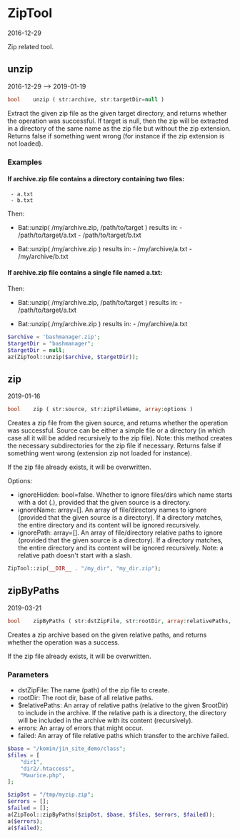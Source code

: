 ZipTool
=====================
2016-12-29



Zip related tool.



unzip
-----------
2016-12-29 --> 2019-01-19


```php
bool    unzip ( str:archive, str:targetDir=null )
```

Extract the given zip file as the given target directory, and returns whether the operation was successful.
If target is null, then the zip will be extracted in a directory of the same name as the zip file but without the zip extension.
Returns false if something went wrong (for instance if the zip extension is not loaded).

### Examples


#### If archive.zip file contains a directory containing two files:
     - a.txt
     - b.txt

Then:

- Bat::unzip( /my/archive.zip, /path/to/target )
     results in:
             - /path/to/target/a.txt
             - /path/to/target/b.txt

- Bat::unzip( /my/archive.zip )
     results in:
             - /my/archive/a.txt
             - /my/archive/b.txt

#### If archive.zip file contains a single file named a.txt:

Then:

- Bat::unzip( /my/archive.zip, /path/to/target )
     results in:
             - /path/to/target/a.txt

- Bat::unzip( /my/archive.zip )
     results in:
             - /my/archive/a.txt


```php
$archive = 'bashmanager.zip';             
$targetDir = "bashmanager";               
$targetDir = null;                        
az(ZipTool::unzip($archive, $targetDir));
``` 




zip
---
2019-01-16


```php
bool    zip ( str:source, str:zipFileName, array:options )
```

Creates a zip file from the given source, and returns whether the operation was successful.
Source can be either a simple file or a directory (in which case all it will be added recursively to the zip file).
Note: this method creates the necessary subdirectories for the zip file if necessary.
Returns false if something went wrong (extension zip not loaded for instance).

If the zip file already exists, it will be overwritten.



Options:
- ignoreHidden: bool=false. Whether to ignore files/dirs which name starts with a dot (.), provided that the given source is a directory.
- ignoreName: array=[]. An array of file/directory names to ignore (provided that the given source is a directory).
    If a directory matches, the entire directory and its content will be ignored recursively.
- ignorePath: array=[]. An array of file/directory relative paths to ignore (provided that the given source is a directory).
         If a directory matches, the entire directory and its content will be ignored recursively.
         Note: a relative path doesn't start with a slash.

```php
ZipTool::zip(__DIR__ . "/my_dir", "my_dir.zip");
```



zipByPaths
---
2019-03-21


```php
bool    zipByPaths ( str:dstZipFile, str:rootDir, array:relativePaths, array:&errors=[], array:&failed=[] )
```

Creates a zip archive based on the given relative paths,
and returns whether the operation was a success.

If the zip file already exists, it will be overwritten.



### Parameters

- dstZipFile: The name (path) of the zip file to create.
- rootDir: The root dir, base of all relative paths.
- $relativePaths: An array of relative paths (relative to the given $rootDir) to include in the archive.
    If the relative path is a directory, the directory will be included in the archive with its content (recursively).
- errors: An array of errors that might occur.
- failed: An array of file relative paths which transfer to the archive failed.



```php
$base = "/komin/jin_site_demo/class";
$files = [
    "dir1",
    "dir2/.htaccess",
    "Maurice.php",
];

$zipDst = "/tmp/myzip.zip";
$errors = [];
$failed = [];
a(ZipTool::zipByPaths($zipDst, $base, $files, $errors, $failed));
a($errors);
a($failed);


```
